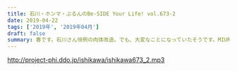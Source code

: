 ```yaml
---
title: 石川・ホンマ・ぶるんのBe-SIDE Your Life! vol.673-2
date: 2019-04-22
tags: ['2019年', '2019年04月']
draft: false
summary: 春です。石川さん恒例の肉体改造。でも、大変なことになっていたそうです。MIURA
---
```


http://project-phi.ddo.jp/ishikawa/ishikawa673_2.mp3
